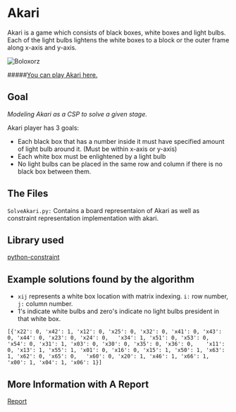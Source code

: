 # Akari
Akari is a game which consists of black boxes, white boxes and light bulbs. Each of the light bulbs lightens the white boxes to a block or the outer frame along x-axis and y-axis.  

![Boloxorz](https://www.researchgate.net/profile/Andrew_Parkes/publication/220174445/figure/fig5/AS:277313137725445@1443128012478/A-completed-Light-Up-Puzzle.png)

#####[You can play Akari here.](https://www.puzzle-light-up.com)

## Goal

_Modeling Akari as a CSP to solve a given stage._

Akari player has 3 goals:  
* Each black box that has a number inside it must have specified amount of light bulb around it. (Must be within x-axis or y-axis)  
* Each white box must be enlightened by a light bulb
* No light bulbs can be placed in the same row and column if there is no black box between them.

## The Files

`SolveAkari.py:` Contains a board representaion of Akari as well as constraint representation implementation with akari.


## Library used

[python-constraint](https://pypi.org/project/python-constraint)

## Example solutions found by the algorithm

- `xij` represents a white box location with matrix indexing. `i:` row number, `j:` column number.
- 1's indicate white bulbs and zero's indicate no light bulbs president in that white box.

`[{'x22': 0, 'x42': 1, 'x12': 0, 'x25': 0, 'x32': 0, 'x41': 0, 'x43': 0, 'x44': 0, 'x23': 0, 'x24': 0,  
'x34': 1, 'x51': 0, 'x53': 0, 'x54': 0, 'x31': 1, 'x03': 0, 'x30': 0, 'x35': 0, 'x36': 0,   
'x11': 0, 'x13': 1, 'x55': 1, 'x01': 0, 'x16': 0, 'x15': 1, 'x50': 1, 'x63': 1, 'x62': 0, 'x65': 0,  
 'x60': 0, 'x20': 1, 'x46': 1, 'x66': 1, 'x00': 1, 'x04': 1, 'x06': 1}]`


## More Information with A Report
[Report](ReportAkari.pdf)
